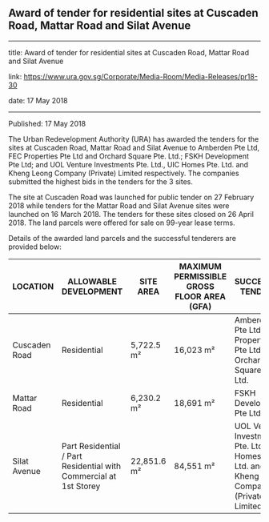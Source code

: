 ## Award of tender for residential sites at Cuscaden Road, Mattar Road and Silat Avenue

---

title: Award of tender for residential sites at Cuscaden Road, Mattar Road and Silat Avenue

link: https://www.ura.gov.sg/Corporate/Media-Room/Media-Releases/pr18-30

date: 17 May 2018

---

Published: 17 May 2018

The Urban Redevelopment Authority (URA) has awarded the tenders for the sites at Cuscaden Road, Mattar Road and Silat Avenue to Amberden Pte Ltd, FEC Properties Pte Ltd and Orchard Square Pte. Ltd.; FSKH Development Pte Ltd; and UOL Venture Investments Pte. Ltd., UIC Homes Pte. Ltd. and Kheng Leong Company (Private) Limited respectively. The companies submitted the highest bids in the tenders for the 3 sites.

The site at Cuscaden Road was launched for public tender on 27 February 2018 while tenders for the Mattar Road and Silat Avenue sites were launched on 16 March 2018. The tenders for these sites closed on 26 April 2018. The land parcels were offered for sale on 99-year lease terms.

Details of the awarded land parcels and the successful tenderers are provided below:

| LOCATION         | ALLOWABLE DEVELOPMENT                                          | SITE AREA   | MAXIMUM PERMISSIBLE GROSS FLOOR AREA (GFA) | SUCCESSFUL TENDERER                                                                                  | TENDERED PRICE ($PSM of GFA)       |
|------------------|----------------------------------------------------------------|-------------|--------------------------------------------|------------------------------------------------------------------------------------------------------|------------------------------------|
| Cuscaden Road    | Residential                                                    | 5,722.5 m²  | 16,023 m²                                   | Amberden Pte Ltd, FEC Properties Pte Ltd and Orchard Square Pte. Ltd.                                 | $409,999,999.99 ($25,588.22)       |
| Mattar Road      | Residential                                                    | 6,230.2 m²  | 18,691 m²                                   | FSKH Development Pte Ltd                                                                              | $223,019,000.00 ($11,931.89)       |
| Silat Avenue     | Part Residential / Part Residential with Commercial at 1st Storey | 22,851.6 m² | 84,551 m²                                   | UOL Venture Investments Pte. Ltd., UIC Homes Pte. Ltd. and Kheng Leong Company (Private) Limited       | $1,035,300,000.00 ($12,244.68)     |
